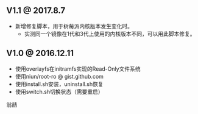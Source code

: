 ## V1.1 @ 2017.8.7

- 新增修复脚本，用于树莓派内核版本发生变化时。
   - 实测同一个镜像在1代和3代上使用的内核版本不同，可以用此脚本修复。


## V1.0 @ 2016.12.11

- 使用overlayfs在initramfs实现的Read-Only文件系统
- 使用niun/root-ro @ gist.github.com
- 使用install.sh安装，uninstall.sh恢复
- 使用switch.sh切换状态（需要重启）


翁喆
